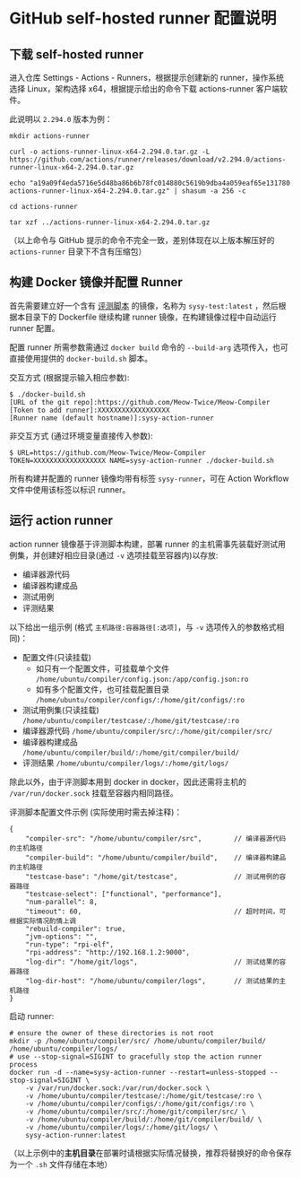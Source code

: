 # GitHub self-hosted runner 配置说明

## 下载 self-hosted runner

进入仓库 Settings - Actions - Runners，根据提示创建新的 runner，操作系统选择 Linux，架构选择 x64，根据提示给出的命令下载 actions-runner 客户端软件。

此说明以 `2.294.0` 版本为例：

```shell
mkdir actions-runner

curl -o actions-runner-linux-x64-2.294.0.tar.gz -L https://github.com/actions/runner/releases/download/v2.294.0/actions-runner-linux-x64-2.294.0.tar.gz

echo "a19a09f4eda5716e5d48ba86b6b78fc014880c5619b9dba4a059eaf65e131780  actions-runner-linux-x64-2.294.0.tar.gz" | shasum -a 256 -c

cd actions-runner

tar xzf ../actions-runner-linux-x64-2.294.0.tar.gz
```

（以上命令与 GitHub 提示的命令不完全一致，差别体现在以上版本解压好的 `actions-runner` 目录下不含有压缩包）

## 构建 Docker 镜像并配置 Runner

首先需要建立好一个含有 [评测脚本](https://github.com/Meow-Twice/sysy-test) 的镜像，名称为 `sysy-test:latest` ，然后根据本目录下的 Dockerfile 继续构建 runner 镜像，在构建镜像过程中自动运行 runner 配置。

配置 runner 所需参数需通过 `docker build` 命令的 `--build-arg` 选项传入，也可直接使用提供的 `docker-build.sh` 脚本。

交互方式 (根据提示输入相应参数):

```
$ ./docker-build.sh
[URL of the git repo]:https://github.com/Meow-Twice/Meow-Compiler
[Token to add runner]:XXXXXXXXXXXXXXXXXX
[Runner name (default hostname)]:sysy-action-runner
```

非交互方式 (通过环境变量直接传入参数):

```
$ URL=https://github.com/Meow-Twice/Meow-Compiler TOKEN=XXXXXXXXXXXXXXXXXX NAME=sysy-action-runner ./docker-build.sh
```

所有构建并配置的 runner 镜像均带有标签 `sysy-runner`，可在 Action Workflow 文件中使用该标签以标识 runner。

## 运行 action runner

action runner 镜像基于评测脚本构建，部署 runner 的主机需事先装载好测试用例集，并创建好相应目录(通过 `-v` 选项挂载至容器内)以存放: 

- 编译器源代码
- 编译器构建成品
- 测试用例
- 评测结果

以下给出一组示例 (格式 `主机路径:容器路径[:选项]`，与 `-v` 选项传入的参数格式相同)：

- 配置文件(只读挂载)
  - 如只有一个配置文件，可挂载单个文件 `/home/ubuntu/compiler/config.json:/app/config.json:ro`
  - 如有多个配置文件，也可挂载配置目录 `/home/ubuntu/compiler/configs/:/home/git/configs/:ro`
- 测试用例集(只读挂载) `/home/ubuntu/compiler/testcase/:/home/git/testcase/:ro`
- 编译器源代码 `/home/ubuntu/compiler/src/:/home/git/compiler/src/`
- 编译器构建成品 `/home/ubuntu/compiler/build/:/home/git/compiler/build/`
- 评测结果 `/home/ubuntu/compiler/logs/:/home/git/logs/`

除此以外，由于评测脚本用到 docker in docker，因此还需将主机的 `/var/run/docker.sock` 挂载至容器内相同路径。

评测脚本配置文件示例 (实际使用时需去掉注释)：

```jsonc
{
    "compiler-src": "/home/ubuntu/compiler/src",        // 编译器源代码的主机路径
    "compiler-build": "/home/ubuntu/compiler/build",    // 编译器构建品的主机路径
    "testcase-base": "/home/git/testcase",              // 测试用例的容器路径
    "testcase-select": ["functional", "performance"],
    "num-parallel": 8,
    "timeout": 60,                                      // 超时时间，可根据实际情况酌情上调
    "rebuild-compiler": true,                                 
    "jvm-options": "",
    "run-type": "rpi-elf",                                             
    "rpi-address": "http://192.168.1.2:9000",
    "log-dir": "/home/git/logs",                        // 测试结果的容器路径
    "log-dir-host": "/home/ubuntu/compiler/logs",       // 测试结果的主机路径
}
```

启动 runner:

```shell
# ensure the owner of these directories is not root
mkdir -p /home/ubuntu/compiler/src/ /home/ubuntu/compiler/build/ /home/ubuntu/compiler/logs/
# use --stop-signal=SIGINT to gracefully stop the action runner process
docker run -d --name=sysy-action-runner --restart=unless-stopped --stop-signal=SIGINT \
    -v /var/run/docker.sock:/var/run/docker.sock \
    -v /home/ubuntu/compiler/testcase/:/home/git/testcase/:ro \
    -v /home/ubuntu/compiler/configs/:/home/git/configs/:ro \
    -v /home/ubuntu/compiler/src/:/home/git/compiler/src/ \
    -v /home/ubuntu/compiler/build/:/home/git/compiler/build/ \
    -v /home/ubuntu/compiler/logs/:/home/git/logs/ \
    sysy-action-runner:latest
```

（以上示例中的**主机目录**在部署时请根据实际情况替换，推荐将替换好的命令保存为一个 `.sh` 文件存储在本地）